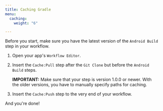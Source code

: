 ```yaml
---
title: Caching Gradle
menu:
  caching:
    weight: "6"

---
```

Before you start, make sure you have the latest version of the `Android Build` step in your workflow.

1. Open your app's `Workflow Editor`.
2. Insert the `Cache:Pull` step after the `Git Clone` but before the `Android Build` steps.

   **IMPORTANT:** Make sure that your step is version 1.0.0 or newer. With the older versions, you have to manually specify paths for caching.
3. Insert the `Cache:Push` step to the very end of your workflow.

And you're done!